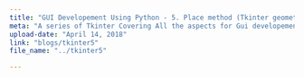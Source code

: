 ```yaml
---
title: "GUI Developement Using Python - 5. Place method (Tkinter geometry Manager)"
meta: "A series of Tkinter Covering All the aspects for Gui developement from scratch."
upload-date: "April 14, 2018"
link: "blogs/tkinter5"
file_name: "../tkinter5"

---
```

